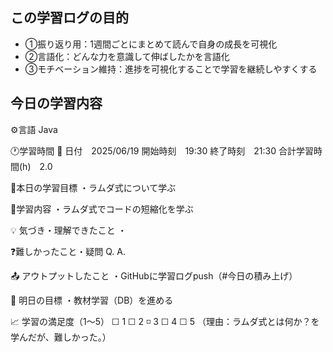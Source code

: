 ## この学習ログの目的
* ①振り返り用：1週間ごとにまとめて読んで自身の成長を可視化
* ②言語化：どんな力を意識して伸ばしたかを言語化
* ③モチベーション維持：進捗を可視化することで学習を継続しやすくする

## 今日の学習内容
⚙️言語 Java

🕐学習時間
📅 日付　2025/06/19
開始時刻　19:30
終了時刻　21:30
合計学習時間(h)　2.0

🎯本日の学習目標
・ラムダ式について学ぶ

📝学習内容
・ラムダ式でコードの短縮化を学ぶ

💡 気づき・理解できたこと
・

❓難しかったこと・疑問
Q. 
A. 

📤 アウトプットしたこと
・GitHubに学習ログpush（#今日の積み上げ）

🌱 明日の目標
・教材学習（DB）を進める

📈 学習の満足度（1〜5）
☐ 1 ☐ 2 ◽️ 3 ☐ 4 ☐ 5
（理由：ラムダ式とは何か？を学んだが、難しかった。）

